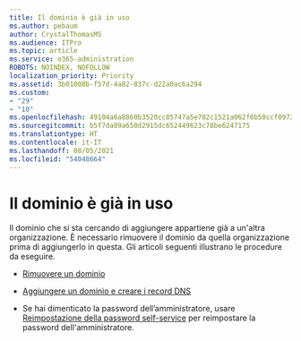 ```yaml
---
title: Il dominio è già in uso
ms.author: pebaum
author: CrystalThomasMS
ms.audience: ITPro
ms.topic: article
ms.service: o365-administration
ROBOTS: NOINDEX, NOFOLLOW
localization_priority: Priority
ms.assetid: 3b01008b-f57d-4a82-837c-d22a0ac6a294
ms.custom:
- "29"
- "10"
ms.openlocfilehash: 49104a6a8860b3520cc85747a5e702c1521a062f6b50ccf09738c4f0343d528e
ms.sourcegitcommit: b5f7da89a650d2915dc652449623c78be6247175
ms.translationtype: HT
ms.contentlocale: it-IT
ms.lasthandoff: 08/05/2021
ms.locfileid: "54048664"
---
```

# <a name="the-domain-is-already-in-use"></a>Il dominio è già in uso

Il dominio che si sta cercando di aggiungere appartiene già a un'altra organizzazione. È necessario rimuovere il dominio da quella organizzazione prima di aggiungerlo in questa. Gli articoli seguenti illustrano le procedure da eseguire.
  
- [Rimuovere un dominio](https://docs.microsoft.com/microsoft-365/admin/get-help-with-domains/remove-a-domain)

- [Aggiungere un dominio e creare i record DNS](https://docs.microsoft.com/microsoft-365/admin/get-help-with-domains/create-dns-records-at-any-dns-hosting-provider)

- Se hai dimenticato la password dell’amministratore, usare [Reimpostazione della password self-service](https://passwordreset.microsoftonline.com/) per reimpostare la password dell'amministratore.
